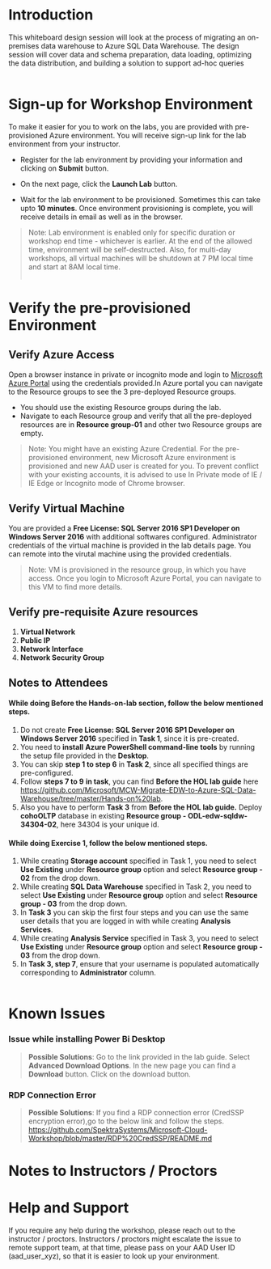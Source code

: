 # Introduction
This whiteboard design session will look at the process of migrating an on-premises data warehouse to Azure SQL Data Warehouse. The design session will cover data and schema preparation, data loading, optimizing the data distribution, and building a solution to support ad-hoc queries</br></br>
# Sign-up for Workshop Environment

To make it easier for you to work on the labs, you are provided with pre-provisioned Azure environment. You will receive sign-up link for the lab environment from your instructor. 

* Register for the lab environment by providing your information and clicking on **Submit** button.

* On the next page, click the **Launch Lab** button.
 
* Wait for the lab environment to be provisioned. Sometimes this can take upto **10 minutes**. Once environment provisioning is complete, you will receive details in email as well as in the browser.
 
 > Note: Lab environment is enabled only for specific duration or workshop end time - whichever is earlier. At the end of the allowed time, environment will be self-destructed. Also, for multi-day workshops, all virtual machines will be shutdown at 7 PM local time and start at 8AM local time.</br></br>

# Verify the pre-provisioned Environment

## Verify Azure Access

Open a browser instance in private or incognito mode and login to [Microsoft Azure Portal](https://portal.azure.com) using the credentials provided.In Azure portal you can navigate to the Resource groups to see the 3 pre-deployed Resource groups.
* You should use the existing Resource groups during the lab.
* Navigate to each Resource group and verify that all the pre-deployed resources are in **Resource group-01** and other two Resource groups are empty.

> Note: You might have an existing Azure Credential. For the pre-provisioned environment, new Microsoft Azure environment is provisioned and new AAD user is created for you. To prevent conflict with your existing accounts, it is advised to use In Private mode of IE / IE Edge or Incognito mode of Chrome browser.

## Verify Virtual Machine
You are provided a **Free License: SQL Server 2016 SP1 Developer on Windows Server 2016** with additional softwares configured. Administrator credentials of the virtual machine is provided in the lab details page. You can remote into the virutal machine using the provided credentials.


> Note: VM is provisioned in the resource group, in which you have access. Once you login to Microsoft Azure Portal, you can navigate to this VM to find more details.
## Verify pre-requisite Azure resources 
1. **Virtual Network**
2. **Public IP**
3. **Network Interface**
4. **Network Security Group** 

## Notes to Attendees
#### While doing **Before the Hands-on-lab** section, follow the below mentioned steps.
1. Do not create **Free License: SQL Server 2016 SP1 Developer on Windows Server 2016** specified in **Task 1**, since it is pre-created.
2. You need to **install** **Azure PowerShell command-line tools** by running the setup file provided in the **Desktop**.
3. You can skip **step 1 to step 6** in **Task 2**, since all specified things are pre-configured.</br>
4. Follow **steps 7 to 9**  **in task**, you can find **Before the HOL lab guide** here https://github.com/Microsoft/MCW-Migrate-EDW-to-Azure-SQL-Data-Warehouse/tree/master/Hands-on%20lab.
5. Also you have to perform **Task 3** from **Before the HOL lab guide.** Deploy **cohoOLTP** database in existing **Resource group - ODL-edw-sqldw-34304-02**, here 34304 is your unique id.
#### While doing **Exercise 1**, follow the below mentioned steps.
1. While creating **Storage account** specified in Task 1, you need to select **Use Existing** under **Resource group** option and select **Resource group - 02** from the drop down.
2. While creating **SQL Data Warehouse** specified in Task 2, you need to select **Use Existing** under **Resource group** option and select **Resource group - 03** from the drop down.
3. In **Task 3** you can skip the first four steps and you can use the same user details that you are logged in with while creating **Analysis Services**.
4. While creating **Analysis Service** specified in Task 3, you need to select **Use Existing** under **Resource group** option and select **Resource group - 03** from the drop down.
5. In **Task 3, step 7**, ensure that your username is populated automatically corresponding to **Administrator** column.</br></br>
# Known Issues
### Issue while installing Power Bi Desktop

> **Possible Solutions**:
Go to the link provided in the lab guide. Select **Advanced Download Options**. In the new page you can find a **Download** button. Click on the download button. 
### RDP Connection Error
> **Possible Solutions**:
If you find a RDP connection error (CredSSP encryption error),go to the below link and follow the steps. 
https://github.com/SpektraSystems/Microsoft-Cloud-Workshop/blob/master/RDP%20CredSSP/README.md
# Notes to Instructors / Proctors

# Help and Support

If you require any help during the workshop, please reach out to the instructor / proctors. Instructors / proctors might escalate the issue to remote support team, at that time, please pass on your AAD User ID (aad_user_xyz), so that it is easier to look up your environment.
